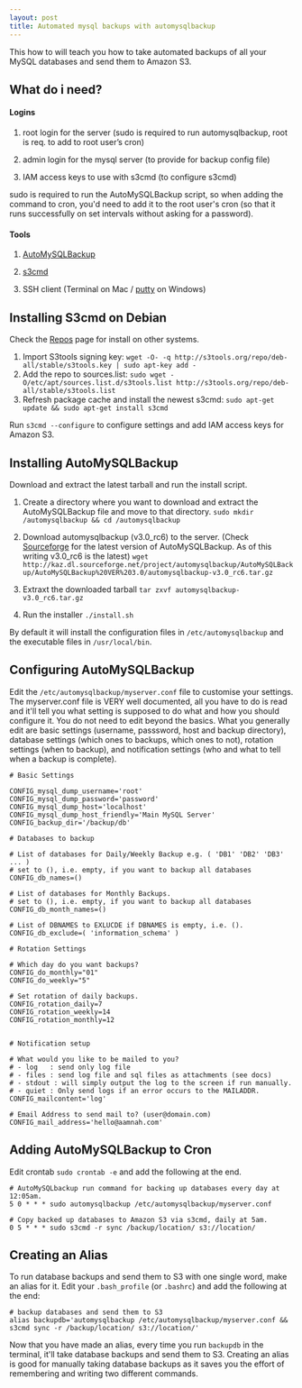 ```yaml
---
layout: post
title: Automated mysql backups with automysqlbackup
---
```


This how to will teach you how to take automated backups of all your MySQL databases and send them to Amazon S3.


What do i need?
---

#### Logins


  1. root login for the server (sudo is required to run automysqlbackup, root is req. to add to root user’s cron)

  2. admin login for the mysql server (to provide for backup config file)

  3. IAM access keys to use with s3cmd (to configure s3cmd)

sudo is required to run the AutoMySQLBackup script, so when adding the command to cron, you'd need to add it to the root user's cron (so that it runs successfully on set intervals without asking for a password). 


#### Tools


  1. [AutoMySQLBackup](http://sourceforge.net/projects/automysqlbackup/)

  2. [s3cmd](http://s3tools.org/repositories)

  3. SSH client (Terminal on Mac / [putty](http://www.chiark.greenend.org.uk/~sgtatham/putty/) on Windows)



Installing S3cmd on Debian
---
Check the [Repos](http://s3tools.org/repositories) page for install on other systems.


  1. Import S3tools signing key: 
  `wget -O- -q http://s3tools.org/repo/deb-all/stable/s3tools.key | sudo apt-key add -`
  2. Add the repo to sources.list: 
  `sudo wget -O/etc/apt/sources.list.d/s3tools.list http://s3tools.org/repo/deb-all/stable/s3tools.list`
  3. Refresh package cache and install the newest s3cmd: 
  `sudo apt-get update && sudo apt-get install s3cmd`

Run `s3cmd --configure` to configure settings and add IAM access keys for Amazon S3.

Installing AutoMySQLBackup
---
Download and extract the latest tarball and run the install script.
1. Create a directory where you want to download and extract the AutoMySQLBackup file and move to that directory. 
`sudo mkdir /automysqlbackup && cd /automysqlbackup`
2. Download automysqlbackup (v3.0_rc6) to the server. (Check [Sourceforge](http://sourceforge.net/projects/automysqlbackup) for the latest version of AutoMySQLBackup. As of this writing v3.0_rc6 is the latest)
`wget http://kaz.dl.sourceforge.net/project/automysqlbackup/AutoMySQLBackup/AutoMySQLBackup%20VER%203.0/automysqlbackup-v3.0_rc6.tar.gz`

3. Extraxt the downloaded tarball `tar zxvf automysqlbackup-v3.0_rc6.tar.gz` 
4. Run the installer `./install.sh`

By default it will install the configuration files in `/etc/automysqlbackup` and the executable files in `/usr/local/bin`.

Configuring AutoMySQLBackup
---
Edit the `/etc/automysqlbackup/myserver.conf` file to customise your settings. 
The myserver.conf file is VERY well documented, all you have to do is read and it'll tell you what setting is supposed to do what and how you should configure it. You do not need to edit beyond the basics. What you generally edit are basic settings (username, passsword, host and backup directory), database settings (which ones to backups, which ones to not), rotation settings (when to backup), and notification settings (who and what to tell when a backup is complete).

```
# Basic Settings

CONFIG_mysql_dump_username='root'
CONFIG_mysql_dump_password='password'
CONFIG_mysql_dump_host='localhost'
CONFIG_mysql_dump_host_friendly='Main MySQL Server'
CONFIG_backup_dir='/backup/db'
```

```
# Databases to backup

# List of databases for Daily/Weekly Backup e.g. ( 'DB1' 'DB2' 'DB3' ... )
# set to (), i.e. empty, if you want to backup all databases
CONFIG_db_names=()

# List of databases for Monthly Backups.
# set to (), i.e. empty, if you want to backup all databases
CONFIG_db_month_names=()

# List of DBNAMES to EXLUCDE if DBNAMES is empty, i.e. ().
CONFIG_db_exclude=( 'information_schema' )
```


```
# Rotation Settings

# Which day do you want backups?
CONFIG_do_monthly="01"
CONFIG_do_weekly="5"

# Set rotation of daily backups.
CONFIG_rotation_daily=7
CONFIG_rotation_weekly=14
CONFIG_rotation_monthly=12
```
```

# Notification setup

# What would you like to be mailed to you?
# - log   : send only log file
# - files : send log file and sql files as attachments (see docs)
# - stdout : will simply output the log to the screen if run manually.
# - quiet : Only send logs if an error occurs to the MAILADDR.
CONFIG_mailcontent='log'

# Email Address to send mail to? (user@domain.com)
CONFIG_mail_address='hello@aamnah.com'
```

Adding AutoMySQLBackup to Cron
---
Edit crontab `sudo crontab -e` and add the following at the end.

```
# AutoMySQLbackup run command for backing up databases every day at 12:05am.
5 0 * * * sudo automysqlbackup /etc/automysqlbackup/myserver.conf

# Copy backed up databases to Amazon S3 via s3cmd, daily at 5am.
0 5 * * * sudo s3cmd -r sync /backup/location/ s3://location/
```

Creating an Alias
---
To run database backups and send them to S3 with one single word, make an alias for it. Edit your `.bash_profile` (or `.bashrc`) and add the following at the end:

	# backup databases and send them to S3
	alias backupdb='automysqlbackup /etc/automysqlbackup/myserver.conf && s3cmd sync -r /backup/location/ s3://location/'
    
Now that you have made an alias, every time you run `backupdb` in the terminal, it'll take database backups and send them to S3. Creating an alias is good for manually taking database backups as it saves you the effort of remembering and writing two different commands.
